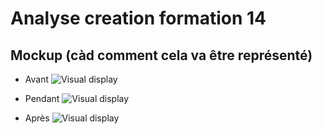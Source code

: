 
# Analyse creation formation 14
## Mockup (càd comment cela va être représenté)
- Avant
![Visual display](https://user-images.githubusercontent.com/90777424/197619188-40e7143b-6eb7-408e-9c71-2870835725f3.jpg)

- Pendant
![Visual display](https://user-images.githubusercontent.com/90777424/197619215-d7aa1ef2-1fb8-4755-8529-8edb4ba6a3fc.jpg)

- Après
![Visual display](https://user-images.githubusercontent.com/90777424/197619247-207aaf1d-a19e-4aaf-8c69-976e73d2e21d.jpg)

